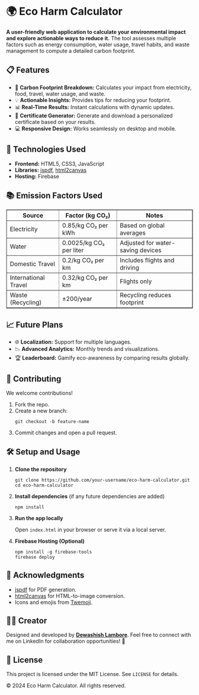 <h1>🌍 Eco Harm Calculator</h1>
  <p>
    <strong>A user-friendly web application to calculate your environmental impact and explore actionable ways to reduce it.</strong>
    The tool assesses multiple factors such as energy consumption, water usage, travel habits, and waste management to compute a detailed carbon footprint.
  </p>

  <h2>📋 Features</h2>
  <ul>
    <li>🌱 <strong>Carbon Footprint Breakdown:</strong> Calculates your impact from electricity, food, travel, water usage, and waste.</li>
    <li>💡 <strong>Actionable Insights:</strong> Provides tips for reducing your footprint.</li>
    <li>📊 <strong>Real-Time Results:</strong> Instant calculations with dynamic updates.</li>
    <li>🎨 <strong>Certificate Generator:</strong> Generate and download a personalized certificate based on your results.</li>
    <li>💻 <strong>Responsive Design:</strong> Works seamlessly on desktop and mobile.</li>
  </ul>

  <h2>🚀 Technologies Used</h2>
  <ul>
    <li><strong>Frontend:</strong> HTML5, CSS3, JavaScript</li>
    <li><strong>Libraries:</strong> <a href="https://github.com/parallax/jsPDF">jspdf</a>, <a href="https://html2canvas.hertzen.com/">html2canvas</a></li>
    <li><strong>Hosting:</strong> Firebase</li>
  </ul>

  

  

  <h2>📚 Emission Factors Used</h2>
  <table border="1" cellpadding="8" cellspacing="0">
    <thead>
      <tr>
        <th>Source</th>
        <th>Factor (kg CO₂)</th>
        <th>Notes</th>
      </tr>
    </thead>
    <tbody>
      <tr>
        <td>Electricity</td>
        <td>0.85/kg CO₂ per kWh</td>
        <td>Based on global averages</td>
      </tr>
      <tr>
        <td>Water</td>
        <td>0.0025/kg CO₂ per liter</td>
        <td>Adjusted for water-saving devices</td>
      </tr>
      <tr>
        <td>Domestic Travel</td>
        <td>0.2/kg CO₂ per km</td>
        <td>Includes flights and driving</td>
      </tr>
      <tr>
        <td>International Travel</td>
        <td>0.32/kg CO₂ per km</td>
        <td>Flights only</td>
      </tr>
      <tr>
        <td>Waste (Recycling)</td>
        <td>±200/year</td>
        <td>Recycling reduces footprint</td>
      </tr>
    </tbody>
  </table>

  <h2>📈 Future Plans</h2>
  <ul>
    <li>🌐 <strong>Localization:</strong> Support for multiple languages.</li>
    <li>📉 <strong>Advanced Analytics:</strong> Monthly trends and visualizations.</li>
    <li>🏆 <strong>Leaderboard:</strong> Gamify eco-awareness by comparing results globally.</li>
  </ul>

  <h2>🤝 Contributing</h2>
  <p>
    We welcome contributions!
    <ol>
      <li>Fork the repo.</li>
      <li>Create a new branch:
        <pre><code>git checkout -b feature-name</code></pre>
      </li>
      <li>Commit changes and open a pull request.</li>
    </ol>
  </p>
<h2>🛠️ Setup and Usage</h2>
  <ol>
    <li><strong>Clone the repository</strong>
      <pre><code>git clone https://github.com/your-username/eco-harm-calculator.git
cd eco-harm-calculator</code></pre>
    </li>
    <li><strong>Install dependencies</strong> (if any future dependencies are added)
      <pre><code>npm install</code></pre>
    </li>
    <li><strong>Run the app locally</strong>
      <p>Open <code>index.html</code> in your browser or serve it via a local server.</p>
    </li>
    <li><strong>Firebase Hosting (Optional)</strong>
      <pre><code>npm install -g firebase-tools
firebase deploy</code></pre>
    </li>
  </ol>
  <h2>🙏 Acknowledgments</h2>
  <ul>
    <li><a href="https://github.com/parallax/jsPDF">jspdf</a> for PDF generation.</li>
    <li><a href="https://html2canvas.hertzen.com/">html2canvas</a> for HTML-to-image conversion.</li>
    <li>Icons and emojis from <a href="https://twemoji.twitter.com/">Twemoji</a>.</li>
  </ul>

  <h2>🧑‍💻 Creator</h2>
  <p>
    Designed and developed by <strong><a href="https://www.linkedin.com/in/dewashish-lambore-927048318/">Dewashish Lambore</a></strong>.
    Feel free to connect with me on LinkedIn for collaboration opportunities! 🚀
  </p>

  <h2>📜 License</h2>
  <p>This project is licensed under the MIT License. See <code>LICENSE</code> for details.</p>

  <footer>
    <p>© 2024 Eco Harm Calculator. All rights reserved.</p>
  </footer>
